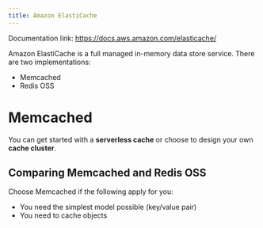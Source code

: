```yaml
---
title: Amazon ElastiCache
---
```


Documentation link: https://docs.aws.amazon.com/elasticache/

Amazon ElastiCache is a full managed in-memory data store service. There are two implementations:
- Memcached
- Redis OSS

# Memcached

You can get started with a **serverless cache** or choose to design your own **cache cluster**.

## Comparing Memcached and Redis OSS

Choose Memcached  if the following apply for you:
- You need the simplest model possible (key/value pair)
- You need to cache objects